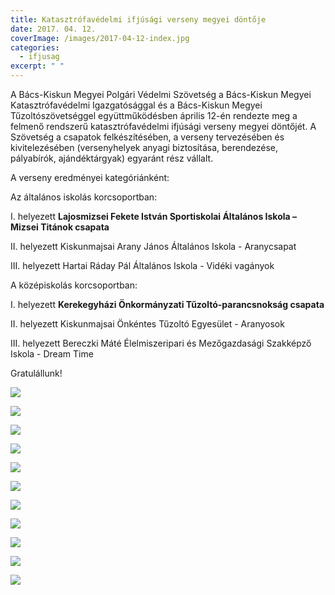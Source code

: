 ```yaml
---
title: Katasztrófavédelmi ifjúsági verseny megyei döntője
date: 2017. 04. 12.
coverImage: /images/2017-04-12-index.jpg
categories:
  - ifjusag
excerpt: " "
---
```

A Bács-Kiskun Megyei Polgári Védelmi Szövetség a Bács-Kiskun Megyei Katasztrófavédelmi Igazgatósággal és a Bács-Kiskun Megyei Tűzoltószövetséggel együttműködésben április 12-én rendezte meg a felmenő rendszerű katasztrófavédelmi ifjúsági verseny megyei döntőjét. A Szövetség a csapatok felkészítésében, a verseny tervezésében és kivitelezésében (versenyhelyek anyagi biztosítása, berendezése, pályabírók, ajándéktárgyak) egyaránt rész vállalt.

A verseny eredményei kategóriánként:

Az általános iskolás korcsoportban:

I. helyezett **Lajosmizsei Fekete István Sportiskolai Általános Iskola – Mizsei Titánok csapata**

II. helyezett Kiskunmajsai Arany János Általános Iskola - Aranycsapat

III. helyezett Hartai Ráday Pál Általános Iskola - Vidéki vagányok

A középiskolás korcsoportban:

I. helyezett **Kerekegyházi Önkormányzati Tűzoltó-parancsnokság csapata**

II. helyezett Kiskunmajsai Önkéntes Tűzoltó Egyesület - Aranyosok

III. helyezett Bereczki Máté Élelmiszeripari és Mezőgazdasági Szakképző Iskola - Dream Time

G﻿ratulállunk!

![](/images/2017-04-12-1.jpg)

![](/images/2017-04-12-2.jpg)

![](/images/2017-04-12-3.jpg)

![](/images/2017-04-12-4.jpg)

![](/images/2017-04-12-5.jpg)

![](/images/2017-04-12-6.jpg)

![](/images/2017-04-12-7.jpg)

![](/images/2017-04-12-8.jpg)

![](/images/2017-04-12-9.jpg)

![](/images/2017-04-12-10.jpg)

![](/images/2017-04-12-11.jpg)
